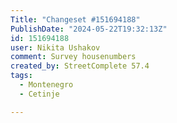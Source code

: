 ```yaml
---
Title: "Changeset #151694188"
PublishDate: "2024-05-22T19:32:13Z"
id: 151694188
user: Nikita Ushakov
comment: Survey housenumbers
created_by: StreetComplete 57.4
tags:
  - Montenegro
  - Cetinje

---
```

